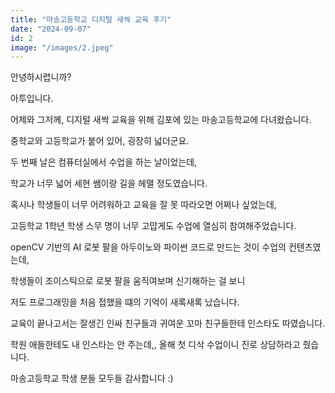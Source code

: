 ```yaml
---
title: "마송고등학교 디지털 새싹 교육 후기"
date: "2024-09-07"
id: 2
image: "/images/2.jpeg"
---
```


안녕하시렵니까?

아투입니다.

어제와 그저께, 디지털 새싹 교육을 위해 김포에 있는 마송고등학교에 다녀왔습니다.

중학교와 고등학교가 붙어 있어, 굉장히 넓더군요.

두 번째 날은 컴퓨터실에서 수업을 하는 날이었는데,

학교가 너무 넓어 세현 쌤이랑 길을 헤맬 정도였습니다.

혹시나 학생들이 너무 어려워하고 교육을 잘 못 따라오면 어쩌나 싶었는데,

고등학교 1학년 학생 스무 명이 너무 고맙게도 수업에 열심히 참여해주었습니다.

openCV 기반의 AI 로봇 팔을 아두이노와 파이썬 코드로 만드는 것이 수업의 컨텐츠였는데,

학생들이 조이스틱으로 로봇 팔을 움직여보며 신기해하는 걸 보니

저도 프로그래밍을 처음 접했을 떄의 기억이 새록새록 났습니다.

교육이 끝나고서는 잘생긴 인싸 친구들과 귀여운 꼬마 친구들한테 인스타도 따였습니다.

학원 애들한테도 내 인스타는 안 주는데,, 올해 첫 디삭 수업이니 진로 상담하라고 줬습니다.

마송고등학교 학생 분들 모두들 감사합니다 :)